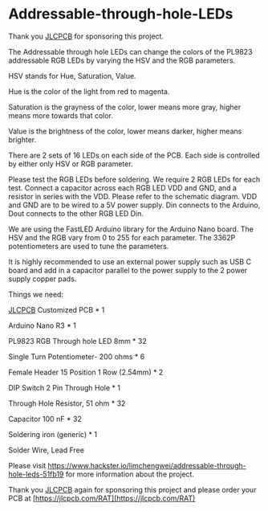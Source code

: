 # Addressable-through-hole-LEDs

Thank you [JLCPCB](https://jlcpcb.com/RAT) for sponsoring this project.

The Addressable through hole LEDs can change the colors of the PL9823 addressable RGB LEDs by varying the HSV and the RGB parameters.

HSV stands for Hue, Saturation, Value.

Hue is the color of the light from red to magenta.

Saturation is the grayness of the color, lower means more gray, higher means more towards that color.

Value is the brightness of the color, lower means darker, higher means brighter.

There are 2 sets of 16 LEDs on each side of the PCB. Each side is controlled by either only HSV or RGB parameter.

Please test the RGB LEDs before soldering. We require 2 RGB LEDs for each test. Connect a capacitor across each RGB LED VDD and GND, and a resistor in series with the VDD. Please refer to the schematic diagram. VDD and GND are to be wired to a 5V power supply. Din connects to the Arduino, Dout connects to the other RGB LED Din.

We are using the FastLED Arduino library for the Arduino Nano board. The HSV and the RGB vary from 0 to 255 for each parameter. The 3362P potentiometers are used to tune the parameters.

It is highly recommended to use an external power supply such as USB C board and add in a capacitor parallel to the power supply to the 2 power supply copper pads.

Things we need:

[JLCPCB](https://jlcpcb.com/RAT) Customized PCB                               * 1

Arduino Nano R3                                     * 1

PL9823 RGB Through hole LED 8mm                     * 32

Single Turn Potentiometer- 200 ohms                 * 6

Female Header 15 Position 1 Row (2.54mm)            * 2

DIP Switch 2 Pin Through Hole                       * 1

Through Hole Resistor, 51 ohm                       * 32

Capacitor 100 nF                                    * 32

Soldering iron (generic)                            * 1

Solder Wire, Lead Free

Please visit https://www.hackster.io/limchengwei/addressable-through-hole-leds-51fb19 for more information about the project.

Thank you [JLCPCB](https://jlcpcb.com/RAT) again for sponsoring this project and please order your PCB at [https://jlcpcb.com/RAT](https://jlcpcb.com/RAT)
